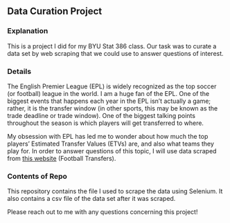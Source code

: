 ## Data Curation Project

### Explanation

This is a project I did for my BYU Stat 386 class. Our task was to curate a data set by web scraping that we could use to answer questions of interest.

### Details

The English Premier League (EPL) is widely recognized as the top soccer (or football) league in the world. I am a huge fan of the EPL. One of the biggest events that happens each year in the EPL isn’t actually a game; rather, it is the transfer window (in other sports, this may be known as the trade deadline or trade window). One of the biggest talking points throughout the season is which players will get transferred to where.

My obsession with EPL has led me to wonder about how much the top players’ Estimated Transfer Values (ETVs) are, and also what teams they play for. In order to answer questions of this topic, I will use data scraped from [this website](https://www.footballtransfers.com/us/players/uk-premier-league) (Football Transfers).

### Contents of Repo

This repository contains the file I used to scrape the data using Selenium. It also contains a csv file of the data set after it was scraped.

Please reach out to me with any questions concerning this project!